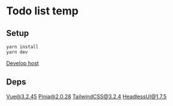 # Todo list temp
## Setup
```script
yarn install
yarn dev
```
[Develop host](http://localhost:3000)

## Deps
Vue@3.2.45
Pinia@2.0.28
TailwindCSS@3.2.4
HeadlessUI@1.7.5
